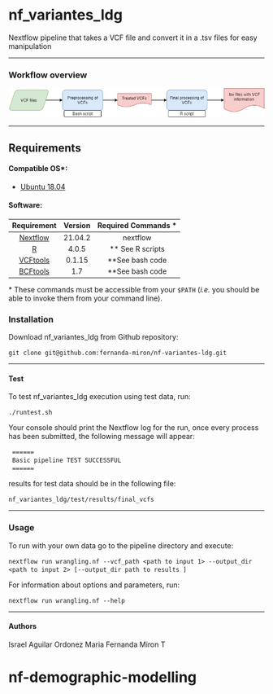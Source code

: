 

# **nf_variantes_ldg**

Nextflow pipeline that takes a VCF file and convert it 
in a .tsv files for easy manipulation 

------------------------------------------------------------------------

### Workflow overview

![General Workflow](dev_notes/vcf_workflow.jpg)

------------------------------------------------------------------------

## Requirements

#### Compatible OS\*:

-   [Ubuntu 18.04 ](http://releases.ubuntu.com/18.04/)

#### Software:

|                    Requirement                     |          Version           |  Required Commands \*  |
|:--------------------------------------------------:|:--------------------------:|:----------------------:|
|        [Nextflow](https://www.nextflow.io/)        |          21.04.2           |        nextflow        |
|          [R](https://www.r-project.org/)           |           4.0.5            |   \*\* See R scripts   |
| [VCFtools](http://vcftools.sourceforge.net/)       |           0.1.15           | \*\*See bash code      |
| [BCFtools](samtools.github.io/bcftools/bcftools.html) |           1.7           | \*\*See bash code      |

\* These commands must be accessible from your `$PATH` (*i.e.* you
should be able to invoke them from your command line).

### Installation

Download nf_variantes_ldg from Github repository:

    git clone git@github.com:fernanda-miron/nf-variantes-ldg.git

------------------------------------------------------------------------

#### Test

To test nf_variantes_ldg execution using test data, run:

    ./runtest.sh

Your console should print the Nextflow log for the run, once every
process has been submitted, the following message will appear:

     ======
     Basic pipeline TEST SUCCESSFUL
     ======

results for test data should be in the following file:

    nf_variantes_ldg/test/results/final_vcfs

------------------------------------------------------------------------

### Usage

To run with your own data go to the pipeline directory and execute:

    nextflow run wrangling.nf --vcf_path <path to input 1> --output_dir <path to input 2> [--output_dir path to results ]


For information about options and parameters, run:

    nextflow run wrangling.nf --help

------------------------------------------------------------------------

#### Authors

Israel Aguilar Ordonez
Maria Fernanda Miron T
# nf-demographic-modelling
